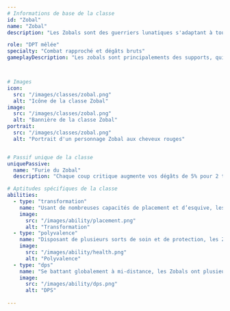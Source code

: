```yaml
---
# Informations de base de la classe
id: "Zobal"
name: "Zobal"
description: "Les Zobals sont des guerriers lunatiques s'adaptant à toutes les situations. Parfois pleutres, parfois psychopathes, souvent classes, leurs capacités en combat changent du tout au tout selon les masques dont ils s'équipent."

role: "DPT mêlée"
specialty: "Combat rapproché et dégâts bruts"
gameplayDescription: "Les zobals sont principalements des supports, qui peuvent placer, shield, heal (Attention a privilégier un gameplay et pas tenter de tout faire), ils ont une enorme mobilité et peuvent invoquer un double avec les mêmes sorts)"



# Images
icon:
  src: "/images/classes/zobal.png"
  alt: "Icône de la classe Zobal"
image:
  src: "/images/classes/zobal.png"
  alt: "Bannière de la classe Zobal"
portrait:
  src: "/images/classes/zobal.png"
  alt: "Portrait d'un personnage Zobal aux cheveux rouges"


# Passif unique de la classe
uniquePassive:
  name: "Furie du Zobal"
  description: "Chaque coup critique augmente vos dégâts de 5% pour 2 tours. Cumulable jusqu'à 3 fois."

# Aptitudes spécifiques de la classe
abilities:
  - type: "transformation"
    name: "Usant de nombreuses capacités de placement et d’esquive, les Zobals peuvent faciliter le travail de leur équipe, et passer dans le dos de leurs adversaires."
    image:
      src: "/images/ability/placement.png"
      alt: "Transformation"
  - type: "polyvalence"
    name: "Disposant de plusieurs sorts de soin et de protection, les Zobals aident leurs alliés un par un, et peuvent même les ressusciter."
    image:
      src: "/images/ability/health.png"
      alt: "Polyvalence" 
  - type: "dps"
    name: "Se battant globalement à mi-distance, les Zobals ont plusieurs styles de combat, selon qu’ils souhaitent attirer l’attention sur eux ou rester à l’écart."
    image:
      src: "/images/ability/dps.png"
      alt: "DPS"
      
---
```

